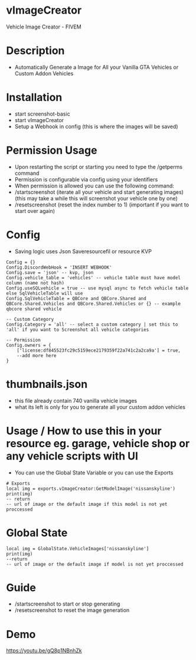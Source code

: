 # vImageCreator
Vehicle Image Creator - FIVEM

# Description
- Automatically Generate a Image for All your Vanilla GTA Vehicles or Custom Addon Vehicles

# Installation
- start screenshot-basic
- start vImageCreator
- Setup a Webhook in config (this is where the images will be saved)

# Permission Usage
- Upon restarting the script or starting you need to type the /getperms command
- Permission is configurable via config using your identifiers
- When permission is allowed you can use the following command:
- /startscreenshot (iterate all your vehicle and start generating images) (this may take a while this will screenshot your vehicle one by one)
- /resetscreenshot (reset the index number to 1) (important if you want to start over again)

# Config
- Saving logic uses Json Saveresourcefil or resource KVP
```
Config = {}
Config.DiscordWebHook = 'INSERT WEBHOOK'
Config.save = 'json' -- kvp, json
Config.vehicle_table = 'vehicles' -- vehicle table must have model column (name not hash)
Config.useSQLvehicle = true -- use mysql async to fetch vehicle table else SqlVehicleTable will use
Config.SqlVehicleTable = QBCore and QBCore.Shared and QBCore.Shared.Vehicles and QBCore.Shared.Vehicles or {} -- example qbcore shared vehicle

-- Custom Category
Config.Category = 'all' -- select a custom category | set this to 'all' if you want to Screenshot all vehicle categories

-- Permission
Config.owners = {
    ['license:df845523fc29c5159ece2179359f22a741c2a2ca9a'] = true,
    --add more here
}
```

# thumbnails.json
- this file already contain 740 vanilla vehicle images
- what its left is only for you to generate all your custom addon vehicles

# Usage / How to use this in your resource eg. garage, vehicle shop or any vehicle scripts with UI
- You can use the Global State Variable or you can use the Exports
```
# Exports
local img = exports.vImageCreator:GetModelImage('nissanskyline')
print(img)
-- return
-- url of image or the default image if this model is not yet proccessed
```
# Global State
```
local img = GlobalState.VehicleImages['nissanskyline']
print(img)
--return
-- url of image or the default image if model is not yet proccessed
```

# Guide
- /startscreenshot to start or stop generating
- /resetscreenshot to reset the image generation

# Demo
https://youtu.be/gQ8p1NBnhZk
